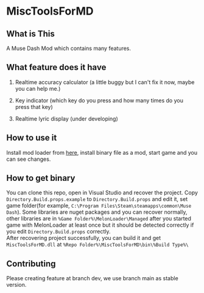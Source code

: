 # MiscToolsForMD

## What is This

A Muse Dash Mod which contains many features.

## What feature does it have

1. Realtime accuracy calculator (a little buggy but I can't fix it now, maybe you can help me.)

2. Key indicator (which key do you press and how many times do you press that key)

3. Realtime lyric display (under developing)

## How to use it

Install mod loader from [here](https://github.com/LavaGang/MelonLoader), install binary file as a mod, start game and you can see changes.

## How to get binary

You can clone this repo, open in Visual Studio and recover the project. Copy `Directory.Build.props.example` to `Directory.Build.props` and edit it, set game folder(for example, `C:\Program Files\Steam\steamapps\common\Muse Dash`). Some libraries are nuget packages and you can recover normally, other libraries are in `%Game Folder%\MelonLoader\Managed` after you started game with MelonLoader at least once but it should be detected correctly if you edit `Directory.Build.props` correctly.  
After recovering project successfully, you can build it and get `MiscToolsForMD.dll` at `%Repo Folder%\MiscToolsForMD\bin\%Build Type%\`

## Contributing

Please creating feature at branch dev, we use branch main as stable version.
